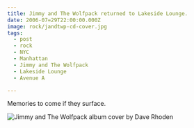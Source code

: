 ```yaml
---
title: Jimmy and The Wolfpack returned to Lakeside Lounge.
date: 2006-07=29T22:00:00.000Z
image: rock/jandtwp-cd-cover.jpg
tags:
  - post
  - rock
  - NYC
  - Manhattan
  - Jimmy and The Wolfpack
  - Lakeside Lounge
  - Avenue A

---
```


Memories to come if they surface.

![Jimmy and The Wolfpack album cover by Dave Rhoden](/static/img/rock/jandtwp-cd-cover.jpg)